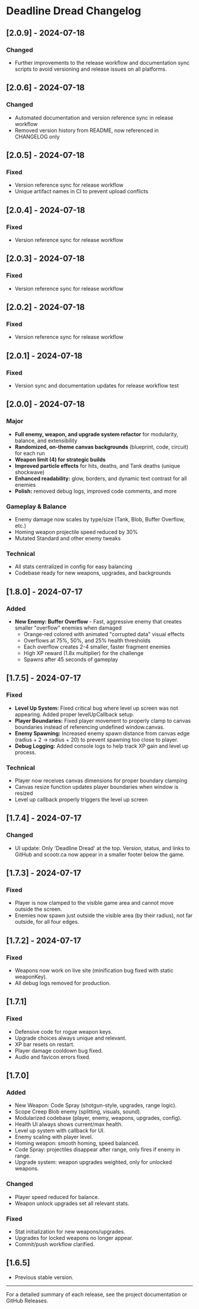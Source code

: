 # Deadline Dread Changelog

## [2.0.9] - 2024-07-18
### Changed
- Further improvements to the release workflow and documentation sync scripts to avoid versioning and release issues on all platforms.

## [2.0.6] - 2024-07-18
### Changed
- Automated documentation and version reference sync in release workflow
- Removed version history from README, now referenced in CHANGELOG only

## [2.0.5] - 2024-07-18
### Fixed
- Version reference sync for release workflow
- Unique artifact names in CI to prevent upload conflicts

## [2.0.4] - 2024-07-18
### Fixed
- Version reference sync for release workflow

## [2.0.3] - 2024-07-18
### Fixed
- Version reference sync for release workflow

## [2.0.2] - 2024-07-18
### Fixed
- Version reference sync for release workflow

## [2.0.1] - 2024-07-18
### Fixed
- Version sync and documentation updates for release workflow test

## [2.0.0] - 2024-07-18
### Major
- **Full enemy, weapon, and upgrade system refactor** for modularity, balance, and extensibility
- **Randomized, on-theme canvas backgrounds** (blueprint, code, circuit) for each run
- **Weapon limit (4) for strategic builds**
- **Improved particle effects** for hits, deaths, and Tank deaths (unique shockwave)
- **Enhanced readability:** glow, borders, and dynamic text contrast for all enemies
- **Polish:** removed debug logs, improved code comments, and more

### Gameplay & Balance
- Enemy damage now scales by type/size (Tank, Blob, Buffer Overflow, etc.)
- Homing weapon projectile speed reduced by 30%
- Mutated Standard and other enemy tweaks

### Technical
- All stats centralized in config for easy balancing
- Codebase ready for new weapons, upgrades, and backgrounds

## [1.8.0] - 2024-07-17
### Added
- **New Enemy: Buffer Overflow** - Fast, aggressive enemy that creates smaller "overflow" enemies when damaged
  - Orange-red colored with animated "corrupted data" visual effects
  - Overflows at 75%, 50%, and 25% health thresholds
  - Each overflow creates 2-4 smaller, faster fragment enemies
  - High XP reward (1.8x multiplier) for the challenge
  - Spawns after 45 seconds of gameplay

## [1.7.5] - 2024-07-17
### Fixed
- **Level Up System:** Fixed critical bug where level up screen was not appearing. Added proper levelUpCallback setup.
- **Player Boundaries:** Fixed player movement to properly clamp to canvas boundaries instead of referencing undefined window.canvas.
- **Enemy Spawning:** Increased enemy spawn distance from canvas edge (radius + 2 → radius + 20) to prevent spawning too close to player.
- **Debug Logging:** Added console logs to help track XP gain and level up process.

### Technical
- Player now receives canvas dimensions for proper boundary clamping
- Canvas resize function updates player boundaries when window is resized
- Level up callback properly triggers the level up screen

## [1.7.4] - 2024-07-17
### Changed
- UI update: Only 'Deadline Dread' at the top. Version, status, and links to GitHub and scootr.ca now appear in a smaller footer below the game.

## [1.7.3] - 2024-07-17
### Fixed
- Player is now clamped to the visible game area and cannot move outside the screen.
- Enemies now spawn just outside the visible area (by their radius), not far outside, for all four edges.

## [1.7.2] - 2024-07-17
### Fixed
- Weapons now work on live site (minification bug fixed with static weaponKey).
- All debug logs removed for production.

## [1.7.1]
### Fixed
- Defensive code for rogue weapon keys.
- Upgrade choices always unique and relevant.
- XP bar resets on restart.
- Player damage cooldown bug fixed.
- Audio and favicon errors fixed.

## [1.7.0]
### Added
- New Weapon: Code Spray (shotgun-style, upgrades, range logic).
- Scope Creep Blob enemy (splitting, visuals, sound).
- Modularized codebase (player, enemy, weapons, upgrades, config).
- Health UI always shows current/max health.
- Level up system with callback for UI.
- Enemy scaling with player level.
- Homing weapon: smooth homing, speed balanced.
- Code Spray: projectiles disappear after range, only fires if enemy in range.
- Upgrade system: weapon upgrades weighted, only for unlocked weapons.

### Changed
- Player speed reduced for balance.
- Weapon unlock upgrades set all relevant stats.

### Fixed
- Stat initialization for new weapons/upgrades.
- Upgrades for locked weapons no longer appear.
- Commit/push workflow clarified.

## [1.6.5]
- Previous stable version.

---

For a detailed summary of each release, see the project documentation or GitHub Releases. 